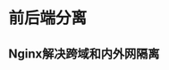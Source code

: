



# 前后端分离
##  Nginx解决跨域和内外网隔离
<!-- 


前后端分离了，跨域问题如何解决？ 
https://mp.weixin.qq.com/s?__biz=Mzg2MDYzODI5Nw==&mid=2247494099&idx=2&sn=1f9bd346c0853f112dd52080e0a8b565&source=41#wechat_redirect

Cors跨域(三)：Access-Control-Allow-Origin多域名？ 
https://mp.weixin.qq.com/s/IJIL2UwDACG5POojY37WZg

Spring Boot 中三种跨域场景总结 
https://mp.weixin.qq.com/s/FaSfN31z4BlxPI2QOa8t1Q
java 后端 实现 CORS 跨域请求的方式
https://mp.weixin.qq.com/s/zw67oOnA4t5IipRyes5gGQ
Spring Boot 解决跨域问题的 3 种方案！ 
https://mp.weixin.qq.com/s/NqfiqwV7oeKfOR6va256MQ



前后端分开部署  
https://mp.weixin.qq.com/s/VKtt9nC7PCHmiUI8oZ1CTw


https://blog.csdn.net/qq_31617637/article/details/72955239
https://blog.csdn.net/weixin_38230631/article/details/106382444

跨域了？ 装个插件就够了！ 
https://mp.weixin.qq.com/s/3_Qp9HenDxnkmf1PDyu3tQ

https://www.jianshu.com/p/ae0904536ea7

通过Nginx解决网络隔离实践记录
https://zhuanlan.zhihu.com/p/137728707

前后端分离带来的问题：跨域问题（CORS）和单点登录问题
https://juejin.cn/post/6889844715257069576



-->



